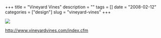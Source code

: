 +++
title = "Vineyard Vines"
description = ""
tags = []
date = "2008-02-12"
categories = ["design"]
slug = "vineyard-vines"
+++


 

  <div id="screens-thumbs" class="clearfix">
    <div class="txt-center" id="design-submission"><a href="http://www.vineyardvines.com/index.cfm"><img id='bluga-thumbnail-959' class='bluga-thumbnail large' src='http://media.konigi.com/bluga/
wt47f27ef08b5f6_0.jpg'/></a></div>  
  </div>   
<p><a href="http://www.vineyardvines.com/index.cfm">http://www.vineyardvines.com/index.cfm</a></p>




